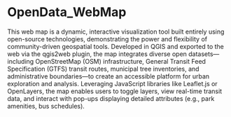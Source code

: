 # OpenData_WebMap

This web map is a dynamic, interactive visualization tool built entirely using open-source technologies, demonstrating the power and flexibility of community-driven geospatial tools. Developed in QGIS and exported to the web via the qgis2web plugin, the map integrates diverse open datasets—including OpenStreetMap (OSM) infrastructure, General Transit Feed Specification (GTFS) transit routes, municipal tree inventories, and administrative boundaries—to create an accessible platform for urban exploration and analysis. Leveraging JavaScript libraries like Leaflet.js or OpenLayers, the map enables users to toggle layers, view real-time transit data, and interact with pop-ups displaying detailed attributes (e.g., park amenities, bus schedules).
